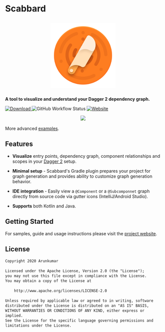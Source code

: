 
# Scabbard

<p align="center">
<img src="docs/images/scabbard-icon.png" 
width="210" hspace="10" vspace="10">
</p>

**A tool to visualize and understand your Dagger 2 dependency graph.**

[![Download](https://api.bintray.com/packages/arunkumar9t2/maven/scabbard-processor/images/download.svg) ](https://bintray.com/arunkumar9t2/maven/scabbard-processor/_latestVersion)![GitHub Workflow Status](https://img.shields.io/github/workflow/status/arunkumar9t2/scabbard/Build%20Workflow)
[![Website](https://img.shields.io/badge/documentation-%20-brightgreen.svg)](https://arunkumar9t2.github.io/scabbard/)

<p align="center">
<img src="https://thumbs.gfycat.com/ThankfulConfusedKillifish-small.gif">
</p>

More advanced [examples](https://arunkumar9t2.github.io/scabbard/examples/).

## Features

* **Visualize** entry points, dependency graph, component relationships and scopes in your [Dagger 2](https://github.com/google/dagger) setup.

* **Minimal setup** - Scabbard's Gradle plugin prepares your project for graph generation and provides ability to customize graph generation behavior.

* **IDE integration** - Easily view a `@Component` or a `@Subcomponnet` graph directly from source code via gutter icons (IntelliJ/Android Studio).

* **Supports** both Kotlin and Java.

## Getting Started

For samples, guide and usage instructions please visit the [project website](https://arunkumar9t2.github.io/scabbard/).

## License

    Copyright 2020 Arunkumar

    Licensed under the Apache License, Version 2.0 (the "License");
    you may not use this file except in compliance with the License.
    You may obtain a copy of the License at

        http://www.apache.org/licenses/LICENSE-2.0

    Unless required by applicable law or agreed to in writing, software
    distributed under the License is distributed on an "AS IS" BASIS,
    WITHOUT WARRANTIES OR CONDITIONS OF ANY KIND, either express or implied.
    See the License for the specific language governing permissions and
    limitations under the License.
